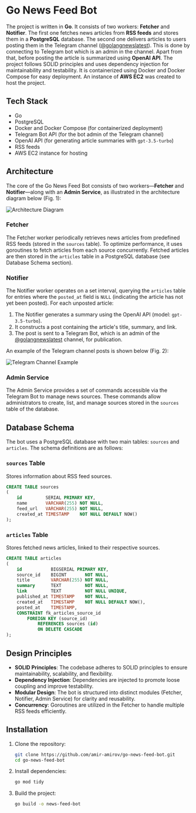 # Go News Feed Bot

The project is written in **Go**. It consists of two workers: **Fetcher** and **Notifier**. The first one fetches news articles from **RSS feeds** and stores them in a **PostgreSQL** database. The second one delivers articles to users posting them in the Telegram channel ([@golangnewslatest](https://t.me/golangnewslatest)). This is done by connecting to Telegram bot which is an admin in the channel. Apart from that, before posting the article is summarized using **OpenAI API**. The project follows SOLID principles and uses dependency injection for maintainability and testability. It is containerized using Docker and Docker Compose for easy deployment. An instance of **AWS EC2** was created to host the project.

## Tech Stack

- Go
- PostgreSQL
- Docker and Docker Compose (for containerized deployment)
- Telegram Bot API (for the bot admin of the Telegram channel)
- OpenAI API (for generating article summaries with `gpt-3.5-turbo`)
- RSS feeds
- AWS EC2 instance for hosting

## Architecture

The core of the Go News Feed Bot consists of two workers—**Fetcher** and **Notifier**—along with an **Admin Service**, as illustrated in the architecture diagram below (Fig. 1):

![Architecture Diagram](https://firebasestorage.googleapis.com/v0/b/auth-2c46a.appspot.com/o/news_feed_bot_diagram.png?alt=media&token=6e527ec1-4ab3-4161-b1fb-3f6bd2c6dc8a)

### Fetcher

The Fetcher worker periodically retrieves news articles from predefined RSS feeds (stored in the `sources` table). To optimize performance, it uses goroutines to fetch articles from each source concurrently. Fetched articles are then stored in the `articles` table in a PostgreSQL database (see Database Schema section).

### Notifier

The Notifier worker operates on a set interval, querying the `articles` table for entries where the `posted_at` field is `NULL` (indicating the article has not yet been posted). For each unposted article:

1. The Notifier generates a summary using the OpenAI API (model: `gpt-3.5-turbo`).
2. It constructs a post containing the article's title, summary, and link.
3. The post is sent to a Telegram Bot, which is an admin of the [@golangnewslatest](https://t.me/golangnewslatest) channel, for publication.

An example of the Telegram channel posts is shown below (Fig. 2):

![Telegram Channel Example](https://firebasestorage.googleapis.com/v0/b/auth-2c46a.appspot.com/o/Screenshot%202025-06-05%20at%2013.29.06.png?alt=media&token=a380026c-0fca-482f-a387-1f84ef2262df)

### Admin Service

The Admin Service provides a set of commands accessible via the Telegram Bot to manage news sources. These commands allow administrators to create, list, and manage sources stored in the `sources` table of the database.

## Database Schema

The bot uses a PostgreSQL database with two main tables: `sources` and `articles`. The schema definitions are as follows:

### `sources` Table

Stores information about RSS feed sources.

```sql
CREATE TABLE sources
(
    id         SERIAL PRIMARY KEY,
    name       VARCHAR(255) NOT NULL,
    feed_url   VARCHAR(255) NOT NULL,
    created_at TIMESTAMP    NOT NULL DEFAULT NOW()
);
```

### `articles` Table

Stores fetched news articles, linked to their respective sources.

```sql
CREATE TABLE articles
(
    id           BIGSERIAL PRIMARY KEY,
    source_id    BIGINT       NOT NULL,
    title        VARCHAR(255) NOT NULL,
    summary      TEXT         NOT NULL,
    link         TEXT         NOT NULL UNIQUE,
    published_at TIMESTAMP    NOT NULL,
    created_at   TIMESTAMP    NOT NULL DEFAULT NOW(),
    posted_at    TIMESTAMP,
    CONSTRAINT fk_articles_source_id
        FOREIGN KEY (source_id)
            REFERENCES sources (id)
            ON DELETE CASCADE
);
```

## Design Principles

- **SOLID Principles**: The codebase adheres to SOLID principles to ensure maintainability, scalability, and flexibility.
- **Dependency Injection**: Dependencies are injected to promote loose coupling and improve testability.
- **Modular Design**: The bot is structured into distinct modules (Fetcher, Notifier, Admin Service) for clarity and reusability.
- **Concurrency**: Goroutines are utilized in the Fetcher to handle multiple RSS feeds efficiently.

## Installation

1. Clone the repository:

   ```bash
   git clone https://github.com/amir-amirov/go-news-feed-bot.git
   cd go-news-feed-bot
   ```

2. Install dependencies:

   ```bash
   go mod tidy
   ```

3. Build the project:
   ```bash
   go build -o news-feed-bot
   ```
